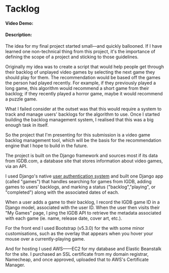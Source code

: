 # Tacklog
#### Video Demo:  <URL HERE>
#### Description:
The idea for my  final project started small––and quickly ballooned. If I have learned one non-technical thing from this project, it's the importance of defining the scope of a project and sticking to those guidelines.

Originally my idea was to create a script that would help people get through their backlog of unplayed video games by selecting the next game they should play for them. The recommendation would be based off the games the person had played recently. For example, if they previously played a long game, this algorithm would recommend a short game from their backlog; if they recently played a horror game, maybe it would recommend a puzzle game.

What I failed consider at the outset was that this would require a system to track and manage users' backlogs for the algorithm to use. Once I started building the backlog management system, I realised that this was a big enough task in itself.

So the project that I'm presenting for this submission is a video game backlog management tool, which will be the basis for the recommendation engine that I hope to build in the future.

The project is built on the Django framework and sources most if its data from IGDB.com, a database site that stores information about video games, via an API. 

I used Django's native [user authentication system](https://docs.djangoproject.com/en/5.0/topics/auth/) and built one Django app (called "games") that handles searching for games from IGDB, adding games to users' backlogs, and marking a status ("backlog","playing", or "completed") along with the associated dates of each.

When a user adds a game to their backlog, I record the IGDB game ID in a Django model, associated with the user ID. When the user then visits their "My Games" page, I ping the IGDB API to retrieve the metadata associated with each game (ie. name, release date, cover art, etc.).

For the front end I used Bootstrap (v5.3.0) for the with some minor customisations, such as the overlay that appears when you hover your mouse over a currently-playing game.

And for hosting I used AWS——EC2 for my database and Elastic Beanstalk for the site. I purchased an SSL certificate from my domain registrar, Namecheap, and once approved, uploaded that to AWS's Certificate Manager.